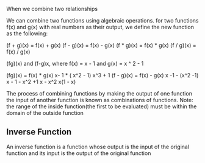 When we combine two relationships

We can combine two functions using algebraic operations.
for two functions f(x) and g(x) with real numbers as their output, we define the new function as the following:

(f + g)(x) = f(x) + g(x)
(f - g)(x) = f(x) - g(x)
(f * g)(x) = f(x) *  g(x)
(f / g)(x) = f(x) / g(x)

(fg)(x) and (f-g)x, where f(x) = x - 1 and g(x) = x ^ 2 - 1

(fg)(x) = f(x) * g(x)
        x- 1 * ( x^2 - 1)
        x^3 + 1
(f - g)(x) = f(x) - g(x)
		 x -1 - (x^2 -1)
		 x - 1 - x^2 +1
		 x - x^2
		 x(1 - x)




The process of combining functions by making the output of one function the input of another function is known as combinations of functions.
Note: the range of the inside function(the first to be evaluated) must be within the domain of the outside function


## Inverse Function
 An inverse function is a function whose output is the input of the original function and its input is the  output of the original function
